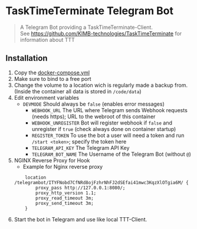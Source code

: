 # TaskTimeTerminate Telegram Bot

> A Telegram Bot providing a TaskTimeTerminate-Client.  
> See https://github.com/KIMB-technologies/TaskTimeTerminate for information about TTT

## Installation
1. Copy the [docker-compose.yml](https://github.com/KIMB-technologies/TaskTimeTerminateBot/blob/master/docker-compose.yml)
2. Make sure to bind to a free port
3. Change the volume to a location wich is regularly made a backup from. (Inside the container all data is stored in `/code/data`)
4. Edit environment variables
	- `DEVMODE` Should always be `false` (enables error messages)
      - `WEBHOOK_URL` The URL where Telegram sends Webhook requests (needs https); URL to the webroot of this container
      - `WEBHOOK_UNREGISTER` Bot will register webhook if `false` and unregister if `true` (check always done on container startup) 
      - `REGISTER_TOKEN` To use the bot a user will need a token and run `/start <token>`; specify the token here
      - `TELEGRAM_API_KEY` The Telegram API Key 
      - `TELEGRAM_BOT_NAME` The Username of the Telegram Bot (without `@`)
3. NGINX Reverse Proxy for Hook
	- Example for Nginx reverse proxy
	```nginx
		location /telegrambot/ITYFNobd7CfNRd8ojFzhrNhFJ2dSEfai41mwc3KqzXlOTgia6M/ {
			proxy_pass http://127.0.0.1:8080/;
			proxy_http_version 1.1;
			proxy_read_timeout 3m;
			proxy_send_timeout 3m;
		}
	```
5. Start the bot in Telegram and use like local TTT-Client.